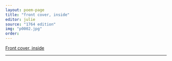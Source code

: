 ```yaml
---
layout: poem-page
title: "front cover, inside"
editor: julie
source: "1764 edition"
img: "p0002.jpg"
order: 
---
```



[Front cover, inside]({{site.baseurl}}/images/{{page.img}})

---
